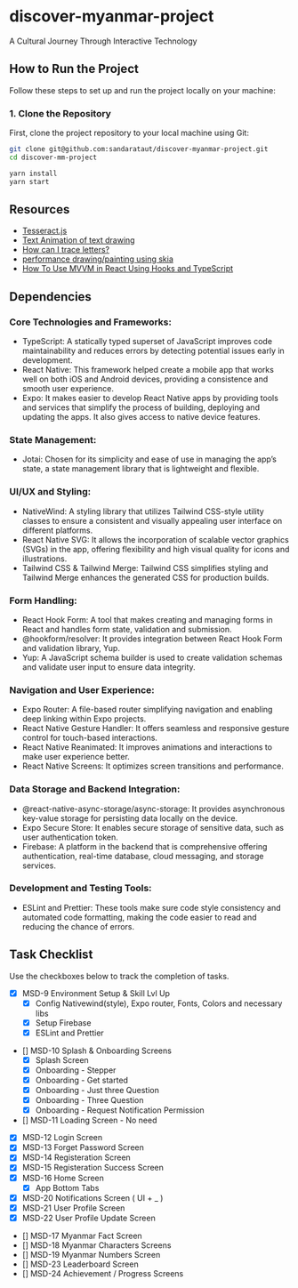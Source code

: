 # discover-myanmar-project

A Cultural Journey Through Interactive Technology

## How to Run the Project

Follow these steps to set up and run the project locally on your machine:

### 1. Clone the Repository

First, clone the project repository to your local machine using Git:

```bash
git clone git@github.com:sandarataut/discover-myanmar-project.git
cd discover-mm-project
```

```bash
yarn install
yarn start
```

## Resources

- [Tesseract.js](https://github.com/naptha/tesseract.js#tesseractjs)
- [Text Animation of text drawing](https://github.com/Shopify/react-native-skia/discussions/879)
- [How can I trace letters?](https://github.com/Shopify/react-native-skia/discussions/2184)
- [performance drawing/painting using skia ](https://github.com/Shopify/react-native-skia/discussions/1989)
- [How To Use MVVM in React Using Hooks and TypeScript](https://www.perssondennis.com/articles/how-to-use-mvvm-in-react-using-hooks-and-typescript#user-content-mvvm-overview)

## Dependencies

### Core Technologies and Frameworks:

- TypeScript: A statically typed superset of JavaScript improves code maintainability and reduces errors by detecting potential issues early in development.
- React Native: This framework helped create a mobile app that works well on both iOS and Android devices, providing a consistence and smooth user experience.
- Expo: It makes easier to develop React Native apps by providing tools and services that simplify the process of building, deploying and updating the apps. It also gives access to native device features.

### State Management:

- Jotai: Chosen for its simplicity and ease of use in managing the app’s state, a state management library that is lightweight and flexible.

### UI/UX and Styling:

- NativeWind: A styling library that utilizes Tailwind CSS-style utility classes to ensure a consistent and visually appealing user interface on different platforms.
- React Native SVG: It allows the incorporation of scalable vector graphics (SVGs) in the app, offering flexibility and high visual quality for icons and illustrations.
- Tailwind CSS & Tailwind Merge: Tailwind CSS simplifies styling and Tailwind Merge enhances the generated CSS for production builds.

### Form Handling:

- React Hook Form: A tool that makes creating and managing forms in React and handles form state, validation and submission.
- @hookform/resolver: It provides integration between React Hook Form and validation library, Yup.
- Yup: A JavaScript schema builder is used to create validation schemas and validate user input to ensure data integrity.

### Navigation and User Experience:

- Expo Router: A file-based router simplifying navigation and enabling deep linking within Expo projects.
- React Native Gesture Handler: It offers seamless and responsive gesture control for touch-based interactions.
- React Native Reanimated: It improves animations and interactions to make user experience better.
- React Native Screens: It optimizes screen transitions and performance.

### Data Storage and Backend Integration:

- @react-native-async-storage/async-storage: It provides asynchronous key-value storage for persisting data locally on the device.
- Expo Secure Store: It enables secure storage of sensitive data, such as user authentication token.
- Firebase: A platform in the backend that is comprehensive offering authentication, real-time database, cloud messaging, and storage services.

### Development and Testing Tools:

- ESLint and Prettier: These tools make sure code style consistency and automated code formatting, making the code easier to read and reducing the chance of errors.

## Task Checklist

Use the checkboxes below to track the completion of tasks.

- [x] MSD-9 Environment Setup & Skill Lvl Up
  - [x] Config Nativewind(style), Expo router, Fonts, Colors and necessary libs
  - [x] Setup Firebase
  - [x] ESLint and Prettier
- [] MSD-10 Splash & Onboarding Screens
  - [x] Splash Screen
  - [x] Onboarding - Stepper
  - [x] Onboarding - Get started
  - [x] Onboarding - Just three Question
  - [x] Onboarding - Three Question
  - [x] Onboarding - Request Notification Permission
- [] MSD-11 Loading Screen - No need
- [x] MSD-12 Login Screen
- [x] MSD-13 Forget Password Screen
- [x] MSD-14 Registeration Screen
- [x] MSD-15 Registeration Success Screen
- [x] MSD-16 Home Screen
  - [x] App Bottom Tabs
- [x] MSD-20 Notifications Screen ( UI + \_ )
- [x] MSD-21 User Profile Screen
- [x] MSD-22 User Profile Update Screen
- [] MSD-17 Myanmar Fact Screen
- [] MSD-18 Myanmar Characters Screens
- [] MSD-19 Myanmar Numbers Screen
- [] MSD-23 Leaderboard Screen
- [] MSD-24 Achievement / Progress Screens
